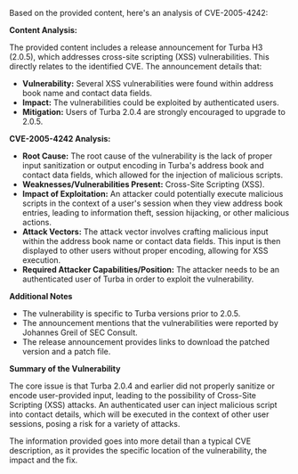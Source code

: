 Based on the provided content, here's an analysis of CVE-2005-4242:

**Content Analysis:**

The provided content includes a release announcement for Turba H3 (2.0.5), which addresses cross-site scripting (XSS) vulnerabilities. This directly relates to the identified CVE. The announcement details that:

*   **Vulnerability:** Several XSS vulnerabilities were found within address book name and contact data fields.
*   **Impact:** The vulnerabilities could be exploited by authenticated users.
*   **Mitigation:** Users of Turba 2.0.4 are strongly encouraged to upgrade to 2.0.5.

**CVE-2005-4242 Analysis:**

*   **Root Cause:** The root cause of the vulnerability is the lack of proper input sanitization or output encoding in Turba's address book and contact data fields, which allowed for the injection of malicious scripts.
*  **Weaknesses/Vulnerabilities Present:** Cross-Site Scripting (XSS).
*   **Impact of Exploitation:** An attacker could potentially execute malicious scripts in the context of a user's session when they view address book entries, leading to information theft, session hijacking, or other malicious actions.
*   **Attack Vectors:** The attack vector involves crafting malicious input within the address book name or contact data fields. This input is then displayed to other users without proper encoding, allowing for XSS execution.
*   **Required Attacker Capabilities/Position:** The attacker needs to be an authenticated user of Turba in order to exploit the vulnerability.

**Additional Notes**

*   The vulnerability is specific to Turba versions prior to 2.0.5.
*   The announcement mentions that the vulnerabilities were reported by Johannes Greil of SEC Consult.
*   The release announcement provides links to download the patched version and a patch file.

**Summary of the Vulnerability**

The core issue is that Turba 2.0.4 and earlier did not properly sanitize or encode user-provided input, leading to the possibility of Cross-Site Scripting (XSS) attacks. An authenticated user can inject malicious script into contact details, which will be executed in the context of other user sessions, posing a risk for a variety of attacks.

The information provided goes into more detail than a typical CVE description, as it provides the specific location of the vulnerability, the impact and the fix.